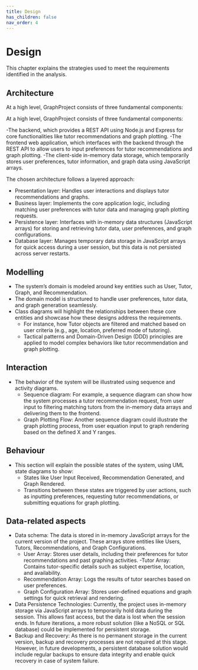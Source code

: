 ```yaml
---
title: Design
has_children: false
nav_order: 4
---
```


# Design

This chapter explains the strategies used to meet the requirements identified in the analysis.

## Architecture

At a high level, GraphProject consists of three fundamental components:

At a high level, GraphProject consists of three fundamental components:

-The backend, which provides a REST API using Node.js and Express for core functionalities like tutor recommendations and graph plotting.
-The frontend web application, which interfaces with the backend through the REST API to allow users to input preferences for tutor recommendations and graph plotting.
-The client-side in-memory data storage, which temporarily stores user preferences, tutor information, and graph data using JavaScript arrays.

The chosen architecture follows a layered approach:

- Presentation layer: Handles user interactions and displays tutor recommendations and graphs.
- Business layer: Implements the core application logic, including matching user preferences with tutor data and managing graph plotting requests.
- Persistence layer:  Interfaces with in-memory data structures (JavaScript arrays) for storing and retrieving tutor data, user preferences, and graph configurations.
- Database layer: Manages temporary data storage in JavaScript arrays for quick access during a user session, but this data is not persisted across server restarts.
  
## Modelling

- The system’s domain is modeled around key entities such as User, Tutor, Graph, and Recommendation.
- The domain model is structured to handle user preferences, tutor data, and graph generation seamlessly.
- Class diagrams will highlight the relationships between these core entities and showcase how these designs address the requirements.
    - For instance, how Tutor objects are filtered and matched based on user criteria (e.g., age, location, preferred mode of tutoring).
    - Tactical patterns and Domain-Driven Design (DDD) principles are applied to model complex behaviors like tutor recommendation and graph plotting.
      
## Interaction

- The behavior of the system will be illustrated using sequence and activity diagrams.
    - Sequence diagram: For example, a sequence diagram can show how the system processes a tutor recommendation request, from user input to filtering matching tutors from the in-memory data arrays and delivering them to the frontend.
    - Graph Plotting Flow: Another sequence diagram could illustrate the graph plotting process, from user equation input to graph rendering based on the defined X and Y ranges.
## Behaviour

- This section will explain the possible states of the system, using UML state diagrams to show:
    - States like User Input Received, Recommendation Generated, and Graph Rendered.
    - Transitions between these states are triggered by user actions, such as inputting preferences, requesting tutor recommendations, or submitting equations for graph plotting.
      
## Data-related aspects

- Data schema: The data is stored in in-memory JavaScript arrays for the current version of the project. These arrays store entities like Users, Tutors, Recommendations, and Graph Configurations.
    - User Array: Stores user details, including their preferences for tutor recommendations and past graphing activities.
    -Tutor Array: Contains tutor-specific details such as subject expertise, location, and availability.
    - Recommendation Array: Logs the results of tutor searches based on user preferences.
    - Graph Configuration Array: Stores user-defined equations and graph settings for quick retrieval and rendering.
- Data Persistence Technologies: Currently, the project uses in-memory storage via JavaScript arrays to temporarily hold data during the session. This allows fast access, but the data is lost when the session ends. In future iterations, a more robust solution (like a NoSQL or SQL database) could be implemented for persistent storage.
- Backup and Recovery: As there is no permanent storage in the current version, backup and recovery processes are not required at this stage. However, in future developments, a persistent database solution would include regular backups to ensure data integrity and enable quick recovery in case of system failure.
